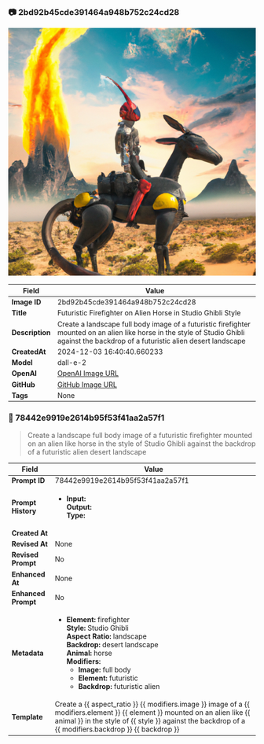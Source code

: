 

### 📷 2bd92b45cde391464a948b752c24cd28 


![data.id](./2bd92b45cde391464a948b752c24cd28.jpg)


| Field          | Value                                                                                                                     |
|----------------|---------------------------------------------------------------------------------------------------------------------------|
| **Image ID**             | 2bd92b45cde391464a948b752c24cd28                                                                                                             |
| **Title**           | Futuristic Firefighter on Alien Horse in Studio Ghibli Style                                                                                                       |
| **Description**           | Create a landscape full body image of a futuristic firefighter mounted on an alien like horse in the style of Studio Ghibli against the backdrop of a futuristic alien desert landscape                                                                                                       |
| **CreatedAt**        | 2024-12-03 16:40:40.660233                                                                                                        |
| **Model**        | dall-e-2                                                                                                        |
| **OpenAI**         | [OpenAI Image URL](https://oaidalleapiprodscus.blob.core.windows.net/private/org-TZj0gKpq3CiXdXNznVOkBYav/user-t5KW5S6yYiCS0u4yDWasqnEP/img-ruyVHAuIKvct28ie3ktGVAbP.png?st=2024-12-03T15%3A40%3A34Z&se=2024-12-03T17%3A40%3A34Z&sp=r&sv=2024-08-04&sr=b&rscd=inline&rsct=image/png&skoid=d505667d-d6c1-4a0a-bac7-5c84a87759f8&sktid=a48cca56-e6da-484e-a814-9c849652bcb3&skt=2024-12-03T00%3A19%3A19Z&ske=2024-12-04T00%3A19%3A19Z&sks=b&skv=2024-08-04&sig=0rEP1ly7vdoc8axZll1Bn4%2BvLE%2BF%2BaXQNn2A36bPUOM%3D)                                                                                |
| **GitHub**         | [GitHub Image URL](https://raw.githubusercontent.com/Caneta-Silva/studio-ghibli/blob/main/images/2bd92b45cde391464a948b752c24cd28/2bd92b45cde391464a948b752c24cd28.jpg?raw=true)                                                                                |
| **Tags**       | None                                                                                                                   |

### 📜 78442e9919e2614b95f53f41aa2a57f1

> Create a landscape full body image of a futuristic firefighter mounted on an alien like horse in the style of Studio Ghibli against the backdrop of a futuristic alien desert landscape

| Field          | Value                                                                                                                                                                      |
|----------------|----------------------------------------------------------------------------------------------------------------------------------------------------------------------------|
| **Prompt ID**  | 78442e9919e2614b95f53f41aa2a57f1                                                                                                                                                            |
| **Prompt History** | <ul><li>**Input:**  <br> **Output:**  <br> **Type:** </li></ul> |
| **Created At** |                                                                                                                                                    |
| **Revised At** | None                                                                                                                                                   |
| **Revised Prompt** | No                                                                                                                                                                      |
| **Enhanced At** | None                                                                                                                                                  |
| **Enhanced Prompt** | No                                                                                                                                                                    |
| **Metadata**   | <ul><li>**Element:** firefighter <br> **Style:** Studio Ghibli <br> **Aspect Ratio:** landscape <br> **Backdrop:** desert landscape <br> **Animal:** horse <br> **Modifiers:**<ul><li>**Image:** full body</li><li>**Element:** futuristic</li><li>**Backdrop:** futuristic alien</li></ul></li></ul> |
| **Template**   | Create a {{ aspect_ratio }} {{ modifiers.image }} image of a {{ modifiers.element }} {{ element }} mounted on an alien like {{ animal }} in the style of {{ style }} against the backdrop of a {{ modifiers.backdrop }} {{ backdrop }}                                                                                                                                           |


